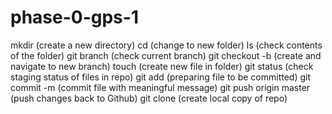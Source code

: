 # phase-0-gps-1

mkdir (create a new directory)
cd (change to new folder) 
ls (check contents of the folder)
git branch (check current branch)
git checkout -b (create and navigate to new branch)
touch (create new file in folder)
git status (check staging status of files in repo)
git add (preparing file to be committed)
git commit -m (commit file with meaningful message)
git push origin master (push changes back to Github)
git clone (create local copy of repo)


